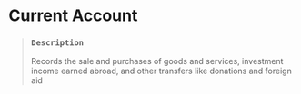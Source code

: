 # Current Account

> ### `Description`
>
> Records the sale and purchases of goods and services, investment income earned abroad, and other transfers like donations and foreign aid
